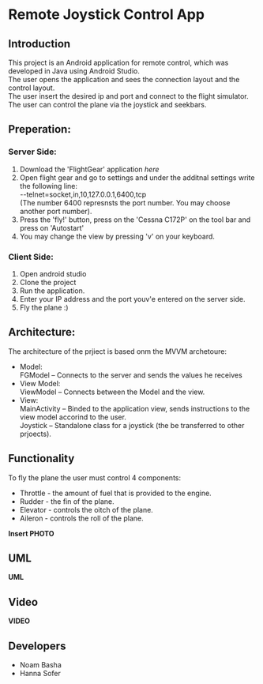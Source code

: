 # Remote Joystick Control App

## Introduction
This project is an Android application for remote control, which was developed in Java using Android Studio.  
The user opens the application and sees the connection layout and the control layout.  
The user insert the desired ip and port and connect to the flight simulator.   
The user can control the plane via the joystick and seekbars.  

## Preperation:
### Server Side:
1. Download the 'FlightGear' application _here_  
2. Open flight gear and go to settings and under the additnal settings write the following line:  
--telnet=socket,in,10,127.0.0.1,6400,tcp  
(The number 6400 represnsts the port number. You may choose another port number).   
3. Press the 'fly!' button, press on the 'Cessna C172P' on the tool bar and press on 'Autostart'  
4. You may change the view by pressing 'v' on your keyboard.  

### Client Side:
1. Open android studio
2. Clone the project
3. Run the application.
4. Enter your IP address and the port youv'e entered on the server side.
5. Fly the plane :)
	
## Architecture:
The architecture of the prjiect is based onm the MVVM archetoure:
* Model:  
FGModel – Connects to the server and sends the values he receives
* View Model:  
ViewModel – Connects between the Model and the view.
* View:  
MainActivity – Binded to the application view, sends instructions to the view model accorind to the user.   
Joystick – Standalone class for a joystick (the be transferred to other prjoects).

## Functionality
To fly the plane the user must control 4 components:
* Throttle - the amount of fuel that is provided to the engine.
* Rudder - the fin of the plane.
* Elevator - controls the oitch of the plane.
* Aileron - controls the roll of the plane.

__Insert PHOTO__

## UML

__UML__

## Video

__VIDEO__

## Developers
* Noam Basha
* Hanna Sofer
